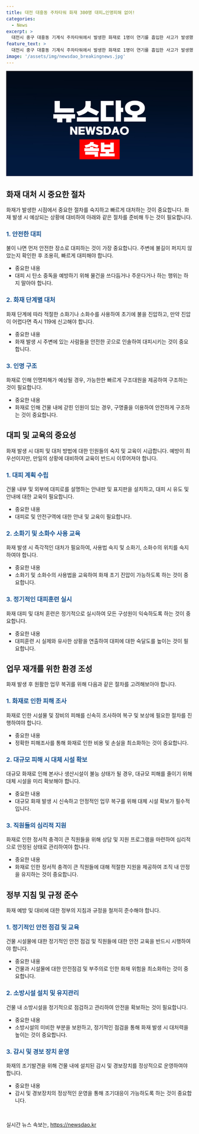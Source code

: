 ```yaml
---
title: 대전 대흥동 주차타워 화재 300명 대피…인명피해 없어!
categories:
  - News
excerpt: >
  대전시 중구 대흥동 기계식 주차타워에서 발생한 화재로 1명이 연기를 흡입한 사고가 발생했다. 소방대원 100여명과 장비 30대가 출동하여 불을 진압 중이며, 현재는 인명 피해는 없는 것으로 확인됐다. 건물에 작업 중이던 직원 300여명은 대피했고, 화재로 연기를 마신 50대 남성은 병원으로 이송됐다. 현장 소방대원들은 방수 작업을 진행 중이며, 화재 경위에 대한 조사가 진행 중이다.
feature_text: >
  대전시 중구 대흥동 기계식 주차타워에서 발생한 화재로 1명이 연기를 흡입한 사고가 발생했다. 소방대원 100여명과 장비 30대가 출동하여 불을 진압 중이며, 현재는 인명 피해는 없는 것으로 확인됐다. 건물에 작업 중이던 직원 300여명은 대피했고, 화재로 연기를 마신 50대 남성은 병원으로 이송됐다. 현장 소방대원들은 방수 작업을 진행 중이며, 화재 경위에 대한 조사가 진행 중이다.
image: '/assets/img/newsdao_breakingnews.jpg'
---
```


<p><img src="/assets/img/newsdao_breakingnews.jpg" alt="firstkoreanews 속보" /></p>

<h2 data-ke-size="size26">화재 대처 시 중요한 절차</h2>

<p data-ke-size="size16">화재가 발생한 시점에서 중요한 절차를 숙지하고 빠르게 대처하는 것이 중요합니다. 화재 발생 시 예상되는 상황에 대비하여 아래와 같은 절차를 준비해 두는 것이 필요합니다.</p>

<h3><b><span style="color: #1a5490;">1. 안전한 대피</span></b></h3>

<p data-ke-size="size16">불이 나면 먼저 안전한 장소로 대피하는 것이 가장 중요합니다. 주변에 불길이 퍼지지 않았는지 확인한 후 조용히, 빠르게 대피해야 합니다.</p>

<ul>
  <li>중요한 내용</li>
  <li>대피 시 탄소 중독을 예방하기 위해 물건을 쓰다듬거나 주운다거나 하는 행위는 하지 말아야 합니다.</li>
</ul>

<h3><b><span style="color: #1a5490;">2. 화재 단계별 대처</span></b></h3>

<p data-ke-size="size16">화재 단계에 따라 적절한 소화기나 소화수를 사용하여 초기에 불을 진압하고, 만약 진압이 어렵다면 즉시 119에 신고해야 합니다.</p>

<ul>
  <li>중요한 내용</li>
  <li>화재 발생 시 주변에 있는 사람들을 안전한 곳으로 인솔하여 대피시키는 것이 중요합니다.</li>
</ul>

<h3><b><span style="color: #1a5490;">3. 인명 구조</span></b></h3>

<p data-ke-size="size16">화재로 인해 인명피해가 예상될 경우, 가능한한 빠르게 구조대원을 제공하여 구조하는 것이 필요합니다.</p>

<ul>
  <li>중요한 내용</li>
  <li>화재로 인해 건물 내에 갇힌 인원이 있는 경우, 구명줄을 이용하여 안전하게 구조하는 것이 중요합니다.</li>
</ul>

<h2 data-ke-size="size26">대피 및 교육의 중요성</h2>

<p data-ke-size="size16">화재 발생 시 대피 및 대처 방법에 대한 인원들의 숙지 및 교육이 시급합니다. 예방이 최우선이지만, 만일의 상황에 대비하여 교육이 반드시 이루어져야 합니다. </p>

<h3><b><span style="color: #1a5490;">1. 대피 계획 수립</span></b></h3>

<p data-ke-size="size16">건물 내부 및 외부에 대피로를 설명하는 안내판 및 표지판을 설치하고, 대피 시 유도 및 안내에 대한 교육이 필요합니다.</p>

<ul>
  <li>중요한 내용</li>
  <li>대피로 및 안전구역에 대한 안내 및 교육이 필요합니다.</li>
</ul>

<h3><b><span style="color: #1a5490;">2. 소화기 및 소화수 사용 교육</span></b></h3>

<p data-ke-size="size16">화재 발생 시 즉각적인 대처가 필요하여, 사용법 숙지 및 소화기, 소화수의 위치를 숙지하여야 합니다.</p>

<ul>
  <li>중요한 내용</li>
  <li>소화기 및 소화수의 사용법을 교육하여 화재 초기 진압이 가능하도록 하는 것이 중요합니다.</li>
</ul>

<h3><b><span style="color: #1a5490;">3. 정기적인 대피훈련 실시</span></b></h3>

<p data-ke-size="size16">화재 대피 및 대처 훈련은 정기적으로 실시하여 모든 구성원이 익숙하도록 하는 것이 중요합니다. </p>

<ul>
  <li>중요한 내용</li>
  <li>대피훈련 시 실제와 유사한 상황을 연출하여 대피에 대한 숙달도를 높이는 것이 필요합니다.</li>
</ul>

<h2 data-ke-size="size26">업무 재개를 위한 환경 조성</h2>

<p data-ke-size="size16">화재 발생 후 원활한 업무 복귀를 위해 다음과 같은 절차를 고려해보아야 합니다.</p>

<h3><b><span style="color: #1a5490;">1. 화재로 인한 피해 조사</span></b></h3>

<p data-ke-size="size16">화재로 인한 시설물 및 장비의 피해를 신속히 조사하여 복구 및 보상에 필요한 절차를 진행하여야 합니다.</p>

<ul>
  <li>중요한 내용</li>
  <li>정확한 피해조사를 통해 화재로 인한 비용 및 손실을 최소화하는 것이 중요합니다.</li>
</ul>

<h3><b><span style="color: #1a5490;">2. 대규모 피해 시 대체 시설 확보</span></b></h3>

<p data-ke-size="size16">대규모 화재로 인해 본사나 생산시설이 불능 상태가 될 경우, 대규모 피해를 줄이기 위해 대체 시설을 미리 확보해야 합니다.</p>

<ul>
  <li>중요한 내용</li>
  <li>대규모 화재 발생 시 신속하고 안정적인 업무 복구를 위해 대체 시설 확보가 필수적입니다.</li>
</ul>

<h3><b><span style="color: #1a5490;">3. 직원들의 심리적 지원</span></b></h3>

<p data-ke-size="size16">화재로 인한 정서적 충격이 큰 직원들을 위해 상담 및 지원 프로그램을 마련하여 심리적으로 안정된 상태로 관리하여야 합니다.</p>

<ul>
  <li>중요한 내용</li>
  <li>화재로 인한 정서적 충격이 큰 직원들에 대해 적절한 지원을 제공하여 조직 내 안정을 유지하는 것이 중요합니다.</li>
</ul>

<h2 data-ke-size="size26">정부 지침 및 규정 준수</h2>

<p data-ke-size="size16">화재 예방 및 대비에 대한 정부의 지침과 규정을 철저히 준수해야 합니다.</p>

<h3><b><span style="color: #1a5490;">1. 정기적인 안전 점검 및 교육</span></b></h3>

<p data-ke-size="size16">건물 시설물에 대한 정기적인 안전 점검 및 직원들에 대한 안전 교육을 반드시 시행하여야 합니다.</p>

<ul>
  <li>중요한 내용</li>
  <li>건물과 시설물에 대한 안전점검 및 부주의로 인한 화재 위험을 최소화하는 것이 중요합니다.</li>
</ul>

<h3><b><span style="color: #1a5490;">2. 소방시설 설치 및 유지관리</span></b></h3>

<p data-ke-size="size16">건물 내 소방시설을 정기적으로 점검하고 관리하여 안전을 확보하는 것이 필요합니다.</p>

<ul>
  <li>중요한 내용</li>
  <li>소방시설의 미비한 부분을 보완하고, 정기적인 점검을 통해 화재 발생 시 대처력을 높이는 것이 중요합니다.</li>
</ul>

<h3><b><span style="color: #1a5490;">3. 감시 및 경보 장치 운영</span></b></h3>

<p data-ke-size="size16">화재의 조기발견을 위해 건물 내에 설치된 감시 및 경보장치를 정상적으로 운영하여야 합니다.</p>

<ul>
  <li>중요한 내용</li>
  <li>감시 및 경보장치의 정상적인 운영을 통해 조기대응이 가능하도록 하는 것이 중요합니다.</li>
</ul>

<p data-ke-size="size16">&nbsp;</p>
실시간 뉴스 속보는, <a href="https://newsdao.kr" rel="dofollow">https://newsdao.kr</a>



